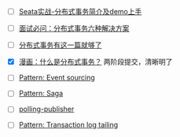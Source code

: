 - [ ] [Seata实战-分布式事务简介及demo上手](https://blog.csdn.net/hosaos/article/details/89136666)
- [ ] [面试必问：分布式事务六种解决方案](https://zhuanlan.zhihu.com/p/183753774)
- [ ] [分布式事务有这一篇就够了](https://www.cnblogs.com/dyzcs/p/13780668.html)
- [X] [漫画：什么是分布式事务？](https://blog.csdn.net/bjweimengshu/article/details/79607522)
  两阶段提交，清晰明了
- [ ] [Pattern: Event sourcing](https://microservices.io/patterns/data/event-sourcing.html)
- [ ] [Pattern: Saga](https://microservices.io/patterns/data/saga.html)
- [ ] [polling-publisher](https://microservices.io/patterns/data/polling-publisher.html)
- [ ] [Pattern: Transaction log tailing](https://microservices.io/patterns/data/transaction-log-tailing.html)


